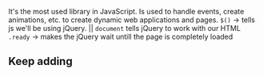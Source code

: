It's the most used library in JavaScript. Is used to handle events, create animations, etc. to create dynamic web applications and pages. 
`$()` -> tells js we'll be using jQuery. || `document` tells jQuery to work with our HTML
`.ready` -> makes the jQuery wait untill the page is completely loaded
## Keep adding 